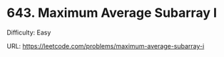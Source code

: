 # 643. Maximum Average Subarray I

Difficulty: Easy

URL: https://leetcode.com/problems/maximum-average-subarray-i

